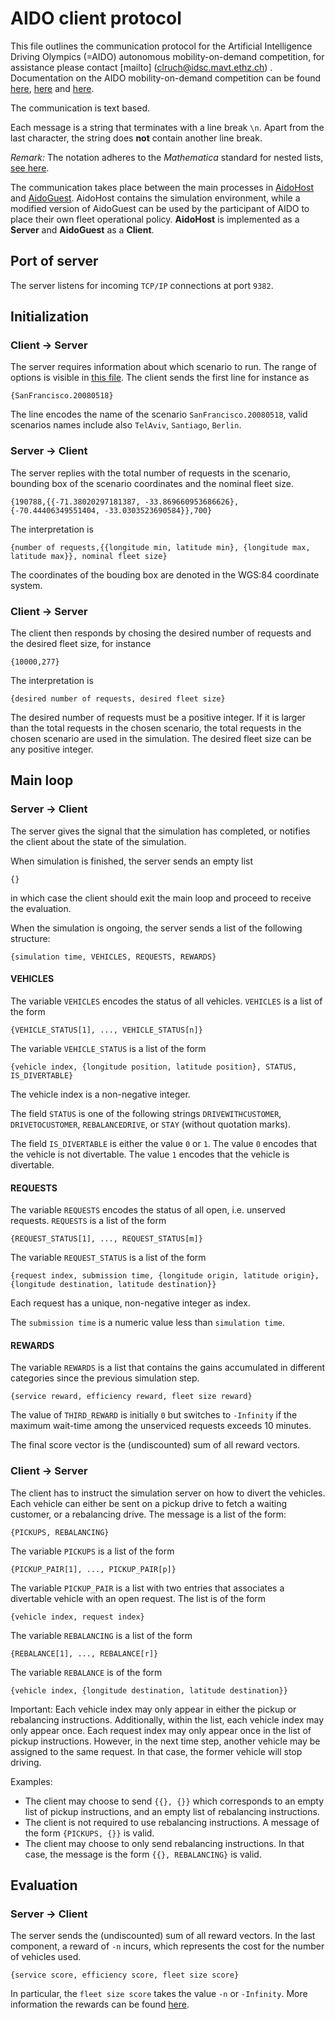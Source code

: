 # AIDO client protocol

This file outlines the communication protocol for the Artificial Intelligence Driving Olympics (=AIDO) autonomous mobility-on-demand competition, for assistance please contact [mailto] (clruch@idsc.mavt.ethz.ch) . Documentation on the AIDO mobility-on-demand competition can be found [here](https://www.duckietown.org/research/ai-driving-olympics/ai-do-rules), [here](http://docs.duckietown.org/AIDO/out/amod.html) and [here](http://docs.duckietown.org/AIDO/out/performance.html).

The communication is text based.

Each message is a string that terminates with a line break `\n`. Apart from the last character, the string does **not** contain another line break.

*Remark:* The notation adheres to the *Mathematica* standard for nested lists, [see here](https://reference.wolfram.com/language/tutorial/NestedLists.html).

The communication takes place between the main processes in [AidoHost](https://github.com/idsc-frazzoli/amod/blob/master/src/main/java/amod/aido/AidoHost.java) and [AidoGuest](https://github.com/idsc-frazzoli/amod/blob/master/src/main/java/amod/aido/demo/AidoGuest.java). AidoHost contains the simulation environment, while a modified version of AidoGuest can be used by the participant of AIDO to place their own fleet operational policy. **AidoHost** is implemented as a **Server** and **AidoGuest** as a **Client**.

## Port of server

The server listens for incoming `TCP/IP` connections at port `9382`.

## Initialization

### Client -> Server

The server requires information about which scenario to run. The range of options is visible in [this file](https://github.com/idsc-frazzoli/amodeus/blob/master/src/main/resources/aido/scenarios.properties). The client sends the first line for instance as

    {SanFrancisco.20080518}

The line encodes the name of the scenario `SanFrancisco.20080518`, valid scenarios names include also `TelAviv`, `Santiago`, `Berlin`.


### Server -> Client

The server replies with the total number of requests in the scenario, bounding box of the scenario coordinates and the nominal fleet size.

    {190788,{{-71.38020297181387, -33.869660953686626}, {-70.44406349551404, -33.0303523690584}},700}

The interpretation is

    {number of requests,{{longitude min, latitude min}, {longitude max, latitude max}}, nominal fleet size}

The coordinates of the bouding box are denoted in the WGS:84 coordinate system.

### Client -> Server

The client then responds by chosing the desired number of requests and the desired fleet size, for instance

    {10000,277}


The interpretation is

    {desired number of requests, desired fleet size}

The desired number of requests must be a positive integer. If it is larger than the total requests in the chosen scenario, the total requests in the chosen scenario are used in the simulation. The desired fleet size can be any positive integer.

## Main loop

### Server -> Client

The server gives the signal that the simulation has completed, or notifies the client about the state of the simulation.

When simulation is finished, the server sends an empty list

	{}

in which case the client should exit the main loop and proceed to receive the evaluation.

When the simulation is ongoing, the server sends a list of the following structure:

	{simulation time, VEHICLES, REQUESTS, REWARDS}

#### VEHICLES

The variable `VEHICLES` encodes the status of all vehicles. `VEHICLES` is a list of the form

	{VEHICLE_STATUS[1], ..., VEHICLE_STATUS[n]}

The variable `VEHICLE_STATUS` is a list of the form

	{vehicle index, {longitude position, latitude position}, STATUS, IS_DIVERTABLE}

The vehicle index is a non-negative integer.

The field `STATUS` is one of the following strings `DRIVEWITHCUSTOMER`, `DRIVETOCUSTOMER`, `REBALANCEDRIVE`, or `STAY` (without quotation marks).

The field `IS_DIVERTABLE` is either the value `0` or `1`. The value `0` encodes that the vehicle is not divertable. The value `1` encodes that the vehicle is divertable.

#### REQUESTS

The variable `REQUESTS` encodes the status of all open, i.e. unserved requests. `REQUESTS` is a list of the form

	{REQUEST_STATUS[1], ..., REQUEST_STATUS[m]}

The variable `REQUEST_STATUS` is a list of the form

	{request index, submission time, {longitude origin, latitude origin}, {longitude destination, latitude destination}}

Each request has a unique, non-negative integer as index.

The `submission time` is a numeric value less than `simulation time`.

#### REWARDS

The variable `REWARDS` is a list that contains the gains accumulated in different categories since the previous simulation step.

	{service reward, efficiency reward, fleet size reward}

The value of `THIRD_REWARD` is initially `0` but switches to `-Infinity` if the maximum wait-time among the unserviced requests exceeds 10 minutes.

The final score vector is the (undiscounted) sum of all reward vectors.

### Client -> Server

The client has to instruct the simulation server on how to divert the vehicles.
Each vehicle can either be sent on a pickup drive to fetch a waiting customer, or a rebalancing drive.
The message is a list of the form:

	{PICKUPS, REBALANCING}

The variable `PICKUPS` is a list of the form

	{PICKUP_PAIR[1], ..., PICKUP_PAIR[p]}

The variable `PICKUP_PAIR` is a list with two entries that associates a divertable vehicle with an open request. The list is of the form

	{vehicle index, request index}

The variable `REBALANCING` is a list of the form

	{REBALANCE[1], ..., REBALANCE[r]}

The variable `REBALANCE` is of the form

	{vehicle index, {longitude destination, latitude destination}}

Important:
Each vehicle index may only appear in either the pickup or rebalancing instructions. Additionally, within the list, each vehicle index may only appear once. Each request index may only appear once in the list of pickup instructions. However, in the next time step, another vehicle may be assigned to the same request. In that case, the former vehicle will stop driving.

Examples:
* The client may choose to send `{{}, {}}` which corresponds to an empty list of pickup instructions, and an empty list of rebalancing instructions.
* The client is not required to use rebalancing instructions. A message of the form `{PICKUPS, {}}` is valid.
* The client may choose to only send rebalancing instructions. In that case, the message is the form `{{}, REBALANCING}` is valid.


## Evaluation

### Server -> Client

The server sends the (undiscounted) sum of all reward vectors. In the last component, a reward of `-n` incurs, which represents the cost for the number of vehicles used.

    {service score, efficiency score, fleet size score}

In particular, the `fleet size score` takes the value `-n` or `-Infinity`. More information the rewards can be found [here](http://docs.duckietown.org/AIDO/out/performance.html).
